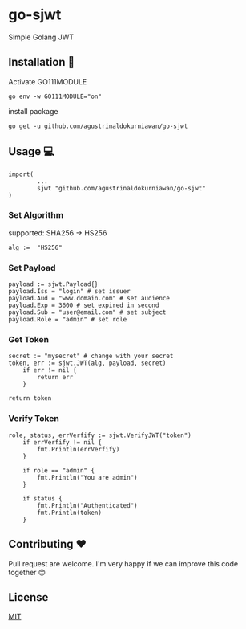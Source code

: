 # go-sjwt
Simple Golang JWT

## Installation 🚀

Activate GO111MODULE
```
go env -w GO111MODULE="on"
```

install package
```
go get -u github.com/agustrinaldokurniawan/go-sjwt
```

## Usage 💻

```
import(
        ...
        sjwt "github.com/agustrinaldokurniawan/go-sjwt"
)
```

### Set Algorithm
supported:
    SHA256 -> HS256
    
```
alg :=  "HS256"
```

### Set Payload
```
payload := sjwt.Payload{}
payload.Iss = "login" # set issuer
payload.Aud = "www.domain.com" # set audience
payload.Exp = 3600 # set expired in second
payload.Sub = "user@email.com" # set subject
payload.Role = "admin" # set role
```

### Get Token
```
secret := "mysecret" # change with your secret
token, err := sjwt.JWT(alg, payload, secret)
	if err != nil {
		return err
	}
  
return token
```

### Verify Token
```
role, status, errVerfify := sjwt.VerifyJWT("token")
	if errVerfify != nil {
		fmt.Println(errVerfify)
	}

	if role == "admin" {
		fmt.Println("You are admin")
	}

	if status {
		fmt.Println("Authenticated")
		fmt.Println(token)
	}
```

## Contributing ♥️
Pull request are welcome. I'm very happy if we can improve this code together 😊

## License
[MIT](https://github.com/agustrinaldokurniawan/go-sjwt/blob/main/LICENSE)
